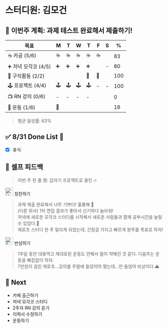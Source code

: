 # 스터디원: 김모건

## 🚀 이번주 계획: 과제 테스트 완료해서 제출하기!

| 목표                 | M   | T   | W   | T   | F   | S   | %   |
| -------------------- | --- | --- | --- | --- | --- | --- | --- |
| ☕ 카공 (5/6)        | ☕  | ☕  | ☕  | ☕  | ☕  |     | 83  |
| ➕ 저녁 모각코 (4/5) | ➕  | ➕  | ➕  | ➕  |     | -   | 80  |
| 🏢 구직활동 (2/2)    |     |     |     | 🏢  | 🏢  |     | 100 |
| 🕹️ 프로젝트 (4/4)    | 🕹️  | 🕹️  | 🕹️  | 🕹️  | -   | -   | 100 |
| 📺 RN 강의 (0/6)     | -   | -   | -   | -   |     |     | 0   |
| 🌟 운동 (1/6)        | 🌟  |     |     |     |     |     | 16  |

> 평균 달성률: 63% <br>

## ✅ 8/31 Done List 🌸

- [x] 휴식

## 🎉 셀프 피드백

> 이번 주 한 줄 평: 갑자기 프로젝트로 올인 🔥 <br>

<img src="https://raw.githubusercontent.com/Tarikul-Islam-Anik/Animated-Fluent-Emojis/master/Emojis/Smilies/Hugging%20Face.png" alt="Hugging Face" width="25" height="25"> 칭찬하기 </img>

> 과제 제출 완료해서 너무 기쁘다! 훌륭해 🎉<br>
> (다른 회사) 1차 면접 결과가 좋아서 신기하다 놀라워! <br>
> 저녁에 새로운 모각코 스터디를 시작해서 새로운 사람들과 함께 공부시간을 늘릴 수 있었다.👏 <br>
> 제로초 스터디 한 주 밀리게 되었는데, 긴장감 가지고 빠르게 완주를 목표로 하자!<br>

<img src="https://raw.githubusercontent.com/Tarikul-Islam-Anik/Animated-Fluent-Emojis/master/Emojis/Smilies/Face%20with%20Monocle.png" alt="Face with Monocle" width="25" height="25"> 반성하기</img>

> 1주일 동안 대충먹고 제대로된 운동도 안해서 몸이 약해진 것 같다. 다음주는 운동을 빠짐없이 하자.<br>
> 7만원이 걸린 제로초...강의를 주말에 들었어야 했는데...안 들었어 비상이다.⚠️<br>

## 🌱 Next

- 카페 출근하기
- 저녁 모각코 스터디
- 2주자 RN 강의 듣기
- 이력서 수정하기
- 운동하기
